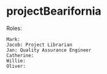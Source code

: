 # projectBearifornia

Roles:

    Mark:
    Jacob: Project Librarian
    Jan: Quality Assurance Engineer
    Catherine:
    Willie:
    Oliver:
